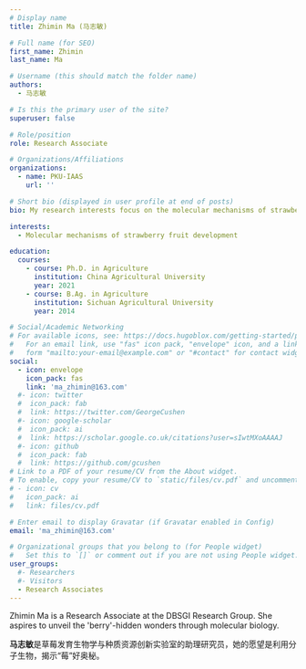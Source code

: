 ```yaml
---
# Display name
title: Zhimin Ma (马志敏)

# Full name (for SEO)
first_name: Zhimin
last_name: Ma

# Username (this should match the folder name)
authors:
  - 马志敏

# Is this the primary user of the site?
superuser: false

# Role/position
role: Research Associate

# Organizations/Affiliations
organizations:
  - name: PKU-IAAS
    url: ''

# Short bio (displayed in user profile at end of posts)
bio: My research interests focus on the molecular mechanisms of strawberry fruit development.

interests:
  - Molecular mechanisms of strawberry fruit development

education:
  courses:
    - course: Ph.D. in Agriculture
      institution: China Agricultural University
      year: 2021
    - course: B.Ag. in Agriculture
      institution: Sichuan Agricultural University
      year: 2014

# Social/Academic Networking
# For available icons, see: https://docs.hugoblox.com/getting-started/page-builder/#icons
#   For an email link, use "fas" icon pack, "envelope" icon, and a link in the
#   form "mailto:your-email@example.com" or "#contact" for contact widget.
social:
  - icon: envelope
    icon_pack: fas
    link: 'ma_zhimin@163.com'
  #- icon: twitter
  #  icon_pack: fab
  #  link: https://twitter.com/GeorgeCushen
  #- icon: google-scholar
  #  icon_pack: ai
  #  link: https://scholar.google.co.uk/citations?user=sIwtMXoAAAAJ
  #- icon: github
  #  icon_pack: fab
  #  link: https://github.com/gcushen
# Link to a PDF of your resume/CV from the About widget.
# To enable, copy your resume/CV to `static/files/cv.pdf` and uncomment the lines below.
# - icon: cv
#   icon_pack: ai
#   link: files/cv.pdf

# Enter email to display Gravatar (if Gravatar enabled in Config)
email: 'ma_zhimin@163.com'

# Organizational groups that you belong to (for People widget)
#   Set this to `[]` or comment out if you are not using People widget.
user_groups:
  #- Researchers
  #- Visitors
  - Research Associates
---
```


Zhimin Ma is a Research Associate at the DBSGI Research Group. She aspires to unveil the 'berry'-hidden wonders through molecular biology.

**马志敏**是草莓发育生物学与种质资源创新实验室的助理研究员，她的愿望是利用分子生物，揭示“莓”好奥秘。
